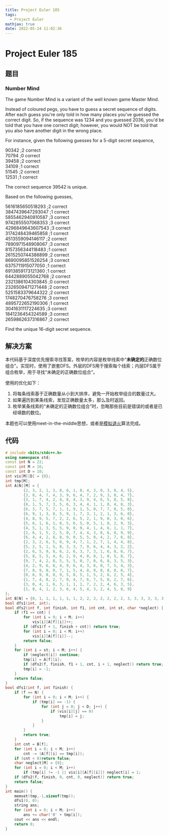 ```yaml
---
title: Project Euler 185
tags:
  - Project Euler
mathjax: true
date: 2022-05-24 11:02:36
---
```


<escape><!-- more --></escape>

# Project Euler 185

## 题目

### Number Mind

The game Number Mind is a variant of the well known game Master Mind.

Instead of coloured pegs, you have to guess a secret sequence of digits. After each guess you're only told in how many places you've guessed the correct digit. So, if the sequence was $1234$ and you guessed $2036$, you'd be told that you have one correct digit; however, you would NOT be told that you also have another digit in the wrong place.

For instance, given the following guesses for a $5$-digit secret sequence,

90342 ;2 correct<br>
70794 ;0 correct<br>
39458 ;2 correct<br>
34109 ;1 correct<br>
51545 ;2 correct<br>
12531 ;1 correct

The correct sequence $39542$ is unique.

Based on the following guesses,

5616185650518293 ;2 correct<br>
3847439647293047 ;1 correct<br>
5855462940810587 ;3 correct<br>
9742855507068353 ;3 correct<br>
4296849643607543 ;3 correct<br>
3174248439465858 ;1 correct<br>
4513559094146117 ;2 correct<br>
7890971548908067 ;3 correct<br>
8157356344118483 ;1 correct<br>
2615250744386899 ;2 correct<br>
8690095851526254 ;3 correct<br>
6375711915077050 ;1 correct<br>
6913859173121360 ;1 correct<br>
6442889055042768 ;2 correct<br>
2321386104303845 ;0 correct<br>
2326509471271448 ;2 correct<br>
5251583379644322 ;2 correct<br>
1748270476758276 ;3 correct<br>
4895722652190306 ;1 correct<br>
3041631117224635 ;3 correct<br>
1841236454324589 ;3 correct<br>
2659862637316867 ;2 correct

Find the unique 16-digit secret sequence.

## 解决方案

本代码基于深度优先搜索寻找答案，枚举的内容是枚举线索中“**未确定的**正确数位组合”。实现时，使用了嵌套DFS。外层的DFS用于搜索每个线索；内层DFS属于组合枚举，用于寻找“未确定的正确数位组合”。

使用的优化如下：

1. 将每条线索基于正确数量从小到大排序，避免一开始枚举组合的数量过大。
2. 如果遍历到某条线索，发现正确数量太多，那么及时返回。
3. 枚举某条线索的“未确定的正确数位组合”时，忽略那些目前是错误的或者是已经填数的数位。

本题也可以使用meet-in-the-middle思想，或者是[模拟退火](https://en.wikipedia.org/wiki/Simulated_annealing)算法完成。

## 代码

```C++
# include <bits/stdc++.h>
using namespace std;
const int N = 22;
const int M = 16;
const int D = 10;
int vis[M][D] = {0};
int tmp[M];
int A[N][M] = {
        {2, 3, 2, 1, 3, 8, 6, 1, 0, 4, 3, 0, 3, 8, 4, 5},
        {3, 8, 4, 7, 4, 3, 9, 6, 4, 7, 2, 9, 3, 0, 4, 7},
        {3, 1, 7, 4, 2, 4, 8, 4, 3, 9, 4, 6, 5, 8, 5, 8},
        {8, 1, 5, 7, 3, 5, 6, 3, 4, 4, 1, 1, 8, 4, 8, 3},
        {6, 3, 7, 5, 7, 1, 1, 9, 1, 5, 0, 7, 7, 0, 5, 0},
        {6, 9, 1, 3, 8, 5, 9, 1, 7, 3, 1, 2, 1, 3, 6, 0},
        {4, 8, 9, 5, 7, 2, 2, 6, 5, 2, 1, 9, 0, 3, 0, 6},
        {5, 6, 1, 6, 1, 8, 5, 6, 5, 0, 5, 1, 8, 2, 9, 3},
        {4, 5, 1, 3, 5, 5, 9, 0, 9, 4, 1, 4, 6, 1, 1, 7},
        {2, 6, 1, 5, 2, 5, 0, 7, 4, 4, 3, 8, 6, 8, 9, 9},
        {6, 4, 4, 2, 8, 8, 9, 0, 5, 5, 0, 4, 2, 7, 6, 8},
        {2, 3, 2, 6, 5, 0, 9, 4, 7, 1, 2, 7, 1, 4, 4, 8},
        {5, 2, 5, 1, 5, 8, 3, 3, 7, 9, 6, 4, 4, 3, 2, 2},
        {2, 6, 5, 9, 8, 6, 2, 6, 3, 7, 3, 1, 6, 8, 6, 7},
        {5, 8, 5, 5, 4, 6, 2, 9, 4, 0, 8, 1, 0, 5, 8, 7},
        {9, 7, 4, 2, 8, 5, 5, 5, 0, 7, 0, 6, 8, 3, 5, 3},
        {4, 2, 9, 6, 8, 4, 9, 6, 4, 3, 6, 0, 7, 5, 4, 3},
        {7, 8, 9, 0, 9, 7, 1, 5, 4, 8, 9, 0, 8, 0, 6, 7},
        {8, 6, 9, 0, 0, 9, 5, 8, 5, 1, 5, 2, 6, 2, 5, 4},
        {1, 7, 4, 8, 2, 7, 0, 4, 7, 6, 7, 5, 8, 2, 7, 6},
        {3, 0, 4, 1, 6, 3, 1, 1, 1, 7, 2, 2, 4, 6, 3, 5},
        {1, 8, 4, 1, 2, 3, 6, 4, 5, 4, 3, 2, 4, 5, 8, 9}
};
int B[N] = {0, 1, 1, 1, 1, 1, 1, 2, 2, 2, 2, 2, 2, 2, 3, 3, 3, 3, 3, 3, 3, 3};
bool dfs1(int, int);
bool dfs2(int f, int finish, int f1, int cnt, int st, char *neglect) {
    if (f1 == cnt) {
        for (int i = 0; i < M; i++)
            vis[i][A[f][i]]++;
        if (dfs1(f + 1, finish + cnt)) return true;
        for (int i = 0; i < M; i++)
            vis[i][A[f][i]]--;
        return false;
    }
    for (int i = st; i < M; i++) {
        if (neglect[i]) continue;
        tmp[i] = A[f][i];
        if (dfs2(f, finish, f1 + 1, cnt, i + 1, neglect)) return true;
        tmp[i] = -1;
    }
    return false;
}
bool dfs1(int f, int finish) {
    if (f == N) {
        for (int i = 0; i < M; i++) {
            if (tmp[i] == -1) {
                for (int j = 0; j < D; j++) {
                    if (vis[i][j] == 0)
                        tmp[i] = j;
                }
            }
        }
        return true;
    }
    int cnt = B[f];
    for (int i = 0; i < M; i++)
        cnt -= (A[f][i] == tmp[i]);
    if (cnt < 0)return false;
    char neglect[M] = {0};
    for (int i = 0; i < M; i++)
        if (tmp[i] != -1 || vis[i][A[f][i]]) neglect[i] = 1;
    if (dfs2(f, finish, 0, cnt, 0, neglect)) return true;
    return false;
}
int main() {
    memset(tmp,-1,sizeof(tmp));
    dfs1(0, 0);
    string ans;
    for (int i = 0; i < M; i++)
        ans += char('0' + tmp[i]);
    cout << ans << endl;
    return 0;
}
```
